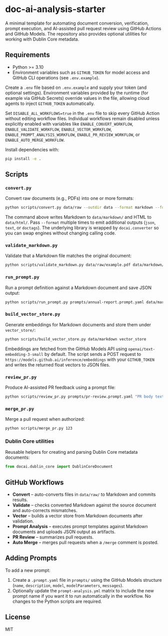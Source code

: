 # doc-ai-analysis-starter

A minimal template for automating document conversion, verification, prompt execution, and AI-assisted pull request review using GitHub Actions and GitHub Models. The repository also provides optional utilities for working with Dublin Core metadata.

## Requirements

- Python >= 3.10
- Environment variables such as `GITHUB_TOKEN` for model access and GitHub CLI operations (see `.env.example`).

Create a `.env` file based on `.env.example` and supply your token (and optional settings). Environment variables provided by the runtime (for example via GitHub Secrets) override values in the file, allowing cloud agents to inject `GITHUB_TOKEN` automatically.

Set `DISABLE_ALL_WORKFLOWS=true` in the `.env` file to skip every GitHub Action without editing workflow files. Individual workflows remain disabled unless explicitly enabled with variables like `ENABLE_CONVERT_WORKFLOW`, `ENABLE_VALIDATE_WORKFLOW`, `ENABLE_VECTOR_WORKFLOW`, `ENABLE_PROMPT_ANALYSIS_WORKFLOW`, `ENABLE_PR_REVIEW_WORKFLOW`, or `ENABLE_AUTO_MERGE_WORKFLOW`.

Install dependencies with:

```bash
pip install -e .
```

## Scripts

### `convert.py`

Convert raw documents (e.g., PDFs) into one or more formats:

```bash
python scripts/convert.py data/raw --outdir data --format markdown --format html
```

The command above writes Markdown to `data/markdown/` and HTML to `data/html/`. Pass `--format` multiple times to emit additional outputs (`json`, `text`, or `doctags`). The underlying library is wrapped by `docai.converter` so you can swap engines without changing calling code.

### `validate_markdown.py`

Validate that a Markdown file matches the original document:

```bash
python scripts/validate_markdown.py data/raw/example.pdf data/markdown/example.md
```

### `run_prompt.py`

Run a prompt definition against a Markdown document and save JSON output:

```bash
python scripts/run_prompt.py prompts/annual-report.prompt.yaml data/markdown/example.md --outdir outputs/annual-report
```

### `build_vector_store.py`

Generate embeddings for Markdown documents and store them under `vector_store/`:

```bash
python scripts/build_vector_store.py data/markdown vector_store
```

Embeddings are fetched from the GitHub Models API using `openai/text-embedding-3-small` by
default. The script sends a POST request to `https://models.github.ai/inference/embeddings`
with your `GITHUB_TOKEN` and writes the returned float vectors to JSON files.

### `review_pr.py`

Produce AI-assisted PR feedback using a prompt file:

```bash
python scripts/review_pr.py prompts/pr-review.prompt.yaml "PR body text"
```

### `merge_pr.py`

Merge a pull request when authorized:

```bash
python scripts/merge_pr.py 123
```

### Dublin Core utilities

Reusable helpers for creating and parsing Dublin Core metadata documents:

```python
from docai.dublin_core import DublinCoreDocument
```

## GitHub Workflows

- **Convert** – auto-converts files in `data/raw/` to Markdown and commits results.
- **Validate** – checks converted Markdown against the source document and auto-corrects mismatches.
- **Vector** – builds a vector store from Markdown documents after validation.
- **Prompt Analysis** – executes prompt templates against Markdown documents and uploads JSON output as artifacts.
- **PR Review** – summarizes pull requests.
- **Auto Merge** – merges pull requests when a `/merge` comment is posted.

## Adding Prompts

To add a new prompt:

1. Create a `.prompt.yaml` file in `prompts/` using the GitHub Models structure (`name`, `description`, `model`, `modelParameters`, `messages`).
2. Optionally update the `prompt-analysis.yml` matrix to include the new prompt name if you want it to run automatically in the workflow.
No changes to the Python scripts are required.

## License

MIT
